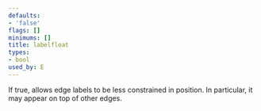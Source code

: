 ```yaml
---
defaults:
- 'false'
flags: []
minimums: []
title: labelfloat
types:
- bool
used_by: E
---
```

If true, allows edge labels to be less constrained in position.
In particular, it may appear on top of other edges.
